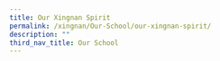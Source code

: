 ```yaml
---
title: Our Xingnan Spirit
permalink: /xingnan/Our-School/our-xingnan-spirit/
description: ""
third_nav_title: Our School
---
```

